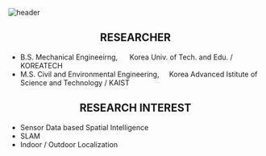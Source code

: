 ![header](https://capsule-render.vercel.app/api?type=rect&color=timeGradient&text=VISUALINTELLIGENCE&text=%ROBOTICS&fontSize=20)

## <div align=center>RESEARCHER</div>  
- B.S. Mechanical Engineeirng,&nbsp;&nbsp;&nbsp;&nbsp;&nbsp;&nbsp;Korea Univ. of Tech. and Edu.                       / KOREATECH
- M.S. Civil and Environmental Engineering,&nbsp;&nbsp;&nbsp;&nbsp; Korea Advanced Istitute of Science and Technology   / KAIST

## <div align=center>RESEARCH INTEREST</div>  
- Sensor Data based Spatial Intelligence  
- SLAM  
- Indoor / Outdoor Localization  


<!--
**iismn/iismn** is a ✨ _special_ ✨ repository because its `README.md` (this file) appears on your GitHub profile.

Here are some ideas to get you started:

- 🔭 I’m currently working on ...
- 🌱 I’m currently learning ...
- 👯 I’m looking to collaborate on ...
- 🤔 I’m looking for help with ...
- 💬 Ask me about ...
- 📫 How to reach me: ...
- 😄 Pronouns: ...
- ⚡ Fun fact: ...
-->
